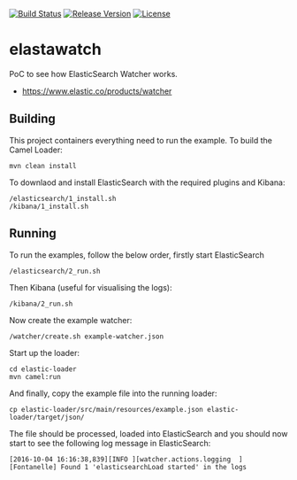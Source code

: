 [![Build Status](https://travis-ci.org/garethahealy/elastawatch.svg?branch=master)](https://travis-ci.org/garethahealy/elastawatch)
[![Release Version](https://img.shields.io/maven-central/v/com.garethahealy.elastawatch/elastawatch-parent.svg?maxAge=2592000)](https://mvnrepository.com/artifact/com.garethahealy.elastawatch/elastawatch-parent)
[![License](https://img.shields.io/hexpm/l/plug.svg?maxAge=2592000)]()

# elastawatch
PoC to see how ElasticSearch Watcher works.
- https://www.elastic.co/products/watcher

## Building
This project containers everything need to run the example. To build the Camel Loader:

    mvn clean install

To downlaod and install ElasticSearch with the required plugins and Kibana:
    
    /elasticsearch/1_install.sh
    /kibana/1_install.sh

## Running
To run the examples, follow the below order, firstly start ElasticSearch

    /elasticsearch/2_run.sh
    
Then Kibana (useful for visualising the logs):

    /kibana/2_run.sh
    
Now create the example watcher:

    /watcher/create.sh example-watcher.json

Start up the loader:

    cd elastic-loader
    mvn camel:run

And finally, copy the example file into the running loader:

    cp elastic-loader/src/main/resources/example.json elastic-loader/target/json/

The file should be processed, loaded into ElasticSearch and you should now start to see the following log message in ElasticSearch:

    [2016-10-04 16:16:38,839][INFO ][watcher.actions.logging  ] [Fontanelle] Found 1 'elasticsearchLoad started' in the logs
